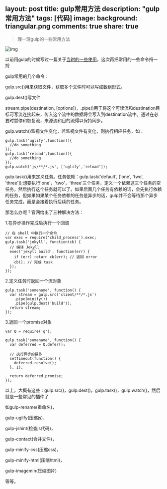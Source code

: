 layout: post
title: gulp常用方法
description: "gulp常用方法"
tags: [代码]
image:
background: triangular.png
comments: true
share: true
---

>理一理gulp的一些常用方法

![img](http://7vznhl.com1.z0.glb.clouddn.com/2015-9-3-01QQ20150912-1@2x.png)

以前用gulp的时候写过一篇关于[当时的一些使用](http://www.puronglong.com/#/blog/post/2015-9-3-gulp.md)，这次再把常用的一些命令捋一捋

gulp常用的几个命令：

gulp.src()用来获取文件，获取多个文件时可以写成数组形式。

gulp.dest()写文件

stream.pipe(destination, [options])，.pipe()用于将这个可读流和destination目标可写流连接起来，传入这个流中的数据将会写入到destination流中。通过在必要时暂停和恢复流，来源流和目的流得以保持同步。

gulp.watch()监视文件变化，若监视文件有变化，则执行相应任务，如：

	gulp.task('uglify',function(){
	  //do something
	});
	gulp.task('reload',function(){
	  //do something
	});
	gulp.watch('js/**/*.js', ['uglify','reload']);

gulp.task()用来定义任务。任务依赖：gulp.task('default', ['one', 'two', 'three']);想要执行'one'，'two'，'three'三个任务，定义一个依赖这三个任务的空任务，然后执行这个任务就可以了。如果后面几个任务有依赖的话，会先执行依赖的任务，但如果如果某个任务依赖的任务是异步的话，gulp并不会等待那个异步任务完成，而是会接着执行后续的任务。

那怎么办呢？官网给出了三种解决方法：

1.在异步操作完成后执行一个回调

	// 在 shell 中执行一个命令
	var exec = require('child_process').exec;
	gulp.task('jekyll', function(cb) {
	  // 编译 Jekyll
	  exec('jekyll build', function(err) {
	    if (err) return cb(err); // 返回 error
	    cb(); // 完成 task
	  });
	});

2.定义任务时返回一个流对象

	gulp.task('somename', function() {
	  var stream = gulp.src('client/**/*.js')
	    .pipe(minify())
	    .pipe(gulp.dest('build'));
	  return stream;
	});

3.返回一个promise对象

	var Q = require('q');

	gulp.task('somename', function() {
	  var deferred = Q.defer();

	  // 执行异步的操作
	  setTimeout(function() {
	    deferred.resolve();
	  }, 1);

	  return deferred.promise;
	});

以上，大概有这些：gulp.src()，gulp.dest()，gulp.task()，gulp.watch()，然后就是一些常见的插件了

如gulp-rename(重命名)，

gulp-uglify(压缩js)，

gulp-jshint(检查js代码)，

gulp-contact(合并文件)，

gulp-minify-css(压缩css)，

gulp-minify-html(压缩html)，

gulp-imagemin(压缩图片)

等等。